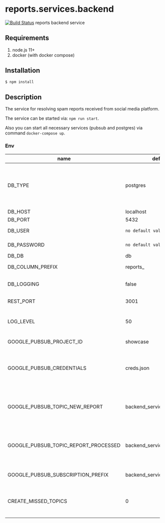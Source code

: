 # reports.services.backend

[![Build Status](https://travis-ci.com/ega-forever/showcase-mckinsey.svg?token=HMksZg3K4cbPvAAXtLTy&branch=master)](https://travis-ci.com/ega-forever/showcase-mckinsey)
reports backend service

## Requirements
1) node.js 11+
2) docker (with docker compose)


## Installation

```bash
$ npm install
```

## Description

The service for resolving spam reports received from social media platform.

The service can be started via: ```npm run start```.

Also you can start all necessary services (pubsub and postgres) via command ```docker-compose up```.

### Env

| name | default value | description 
| --- | --- | --- | 
| DB_TYPE | postgres | type of db - don't change, until you know, what you are doing
| DB_HOST | localhost | host of db
| DB_PORT | 5432 | port of db
| DB_USER | ``no default value`` | db username
| DB_PASSWORD | ``no default value`` | db password
| DB_DB | db | db name
| DB_COLUMN_PREFIX | reports_ | column prefix
| DB_LOGGING | false | should log all requests to db
| REST_PORT | 3001 | port of rest service
| LOG_LEVEL | 50 | logging level (according to bunyan)
| GOOGLE_PUBSUB_PROJECT_ID | showcase | GCP project id
| GOOGLE_PUBSUB_CREDENTIALS | creds.json | GCP service account with pub/sub permission
| GOOGLE_PUBSUB_TOPIC_NEW_REPORT | backend_services_new_report | pub/sub topic for subscribing on new report submit
| GOOGLE_PUBSUB_TOPIC_REPORT_PROCESSED | backend_services_report_processed | pub/sub topic for subscribing on new processed report
| GOOGLE_PUBSUB_SUBSCRIPTION_PREFIX | backend_services_reports_ | pub/sub subscription prefix
| CREATE_MISSED_TOPICS | 0 | should service create missed topics